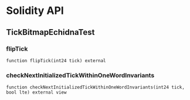 # Solidity API

## TickBitmapEchidnaTest

### flipTick

```solidity
function flipTick(int24 tick) external
```

### checkNextInitializedTickWithinOneWordInvariants

```solidity
function checkNextInitializedTickWithinOneWordInvariants(int24 tick, bool lte) external view
```

